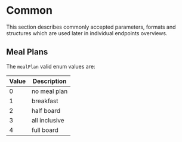 # Common

This section describes commonly accepted parameters, formats and structures which are used later in individual endpoints overviews.

## Meal Plans

The `mealPlan` valid enum values are:

 Value | Description
---------- | ------- 
0 | no meal plan
1 | breakfast
2 | half board
3 | all inclusive
4 | full board
